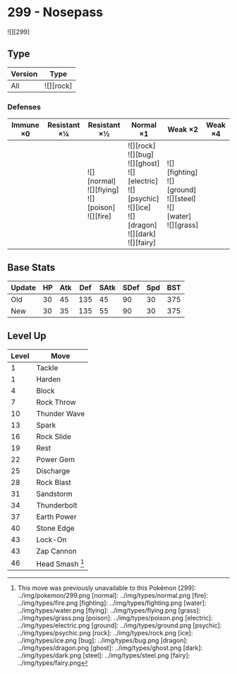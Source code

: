 # 299 - Nosepass
![][299]

## Type

Version | Type
---     | ---
All     | ![][rock]

### Defenses

Immune ×0 | Resistant ×¼ | Resistant ×½                                               | Normal ×1                                                                                                                      | Weak ×2                                                                    | Weak ×4
---       | ---          | ---                                                        | ---                                                                                                                            | ---                                                                        | ---
&nbsp;    | &nbsp;       | ![][normal]<br>![][flying]<br>![][poison]<br>![][fire]<br> | ![][rock]<br>![][bug]<br>![][ghost]<br>![][electric]<br>![][psychic]<br>![][ice]<br>![][dragon]<br>![][dark]<br>![][fairy]<br> | ![][fighting]<br>![][ground]<br>![][steel]<br>![][water]<br>![][grass]<br> | &nbsp;

## Base Stats

Update | HP  | Atk | Def | SAtk | SDef | Spd | BST
---    | --- | --- | --- | ---  | ---  | --- | ---
Old    | 30  | 45  | 135 | 45   | 90   | 30  | 375
New    | 30  | 35  | 135 | 55   | 90   | 30  | 375

## Level Up

Level | Move
---   | ---
1     | Tackle
1     | Harden
4     | Block
7     | Rock Throw
10    | Thunder Wave
13    | Spark
16    | Rock Slide
19    | Rest
22    | Power Gem
25    | Discharge
28    | Rock Blast
31    | Sandstorm
34    | Thunderbolt
37    | Earth Power
40    | Stone Edge
43    | Lock-On
43    | Zap Cannon
46    | Head Smash [^1]

[^1]: This move was previously unavailable to this Pokémon
[299]: ../img/pokemon/299.png
[normal]: ../img/types/normal.png
[fire]: ../img/types/fire.png
[fighting]: ../img/types/fighting.png
[water]: ../img/types/water.png
[flying]: ../img/types/flying.png
[grass]: ../img/types/grass.png
[poison]: ../img/types/poison.png
[electric]: ../img/types/electric.png
[ground]: ../img/types/ground.png
[psychic]: ../img/types/psychic.png
[rock]: ../img/types/rock.png
[ice]: ../img/types/ice.png
[bug]: ../img/types/bug.png
[dragon]: ../img/types/dragon.png
[ghost]: ../img/types/ghost.png
[dark]: ../img/types/dark.png
[steel]: ../img/types/steel.png
[fairy]: ../img/types/fairy.png
